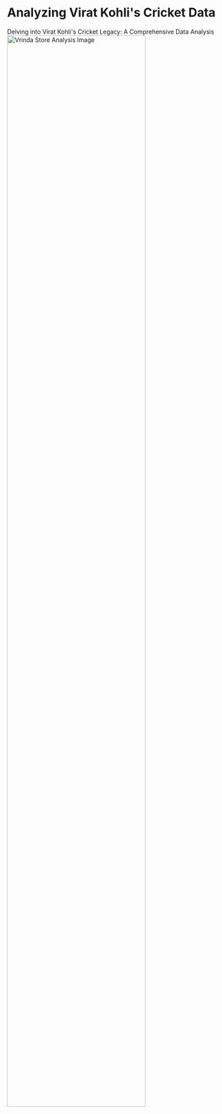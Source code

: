 # Analyzing Virat Kohli's Cricket Data
Delving into Virat Kohli's Cricket Legacy: A Comprehensive Data Analysis
<img src="https://drive.google.com/uc?id=1wTgPGr5MPhn8SmG3aILTKPWYSmG2AECZ" alt="Vrinda Store Analysis Image" style="width:80%; max-width:700px;">
